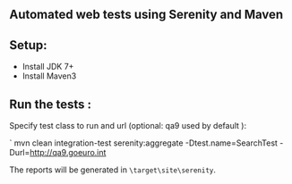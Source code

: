 ## Automated web tests using Serenity and Maven

## Setup:
* Install JDK 7+
* Install Maven3

## Run the tests :

Specify test class to run and url (optional: qa9 used by default ):

` mvn clean integration-test serenity:aggregate -Dtest.name=SearchTest -Durl=http://qa9.goeuro.int

The reports will be generated in `\target\site\serenity`.
